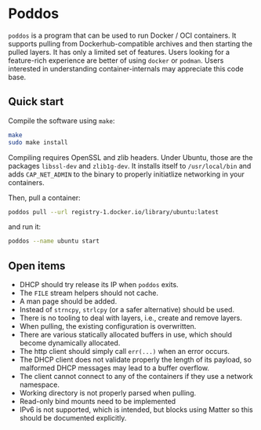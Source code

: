 Poddos
======

`poddos` is a program that can be used to run Docker / OCI containers. It
supports pulling from Dockerhub-compatible archives and then starting the pulled
layers. It has only a limited set of features. Users looking for a feature-rich
experience are better of using `docker` or `podman`. Users interested in
understanding container-internals may appreciate this code base.

Quick start
-----------
Compile the software using `make`:
```bash
make
sudo make install
```
Compiling requires OpenSSL and zlib headers. Under Ubuntu, those are the
packages `libssl-dev` and `zlib1g-dev`. It installs itself to `/usr/local/bin`
and adds `CAP_NET_ADMIN` to the binary to properly initiatlize networking in
your containers.

Then, pull a container:
```bash
poddos pull --url registry-1.docker.io/library/ubuntu:latest
```
and run it:
```bash
poddos --name ubuntu start
```

Open items
----------
- DHCP should try release its IP when `poddos` exits.
- The `FILE` stream helpers should not cache.
- A man page should be added.
- Instead of `strncpy`, `strlcpy` (or a safer alternative) should be used.
- There is no tooling to deal with layers, i.e., create and remove layers.
- When pulling, the existing configuration is overwritten.
- There are various statically allocated buffers in use, which should become
  dynamically allocated.
- The http client should simply call `err(...)` when an error occurs.
- The DHCP client does not validate properly the length of its payload, so
  malformed DHCP messages may lead to a buffer overflow.
- The client cannot connect to any of the containers if they use a network
  namespace.
- Working directory is not properly parsed when pulling.
- Read-only bind mounts need to be implemented
- IPv6 is not supported, which is intended, but blocks using Matter so this
  should be documented explicitly.
